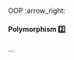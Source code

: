 <link rel="stylesheet" href="{{baseUrl}}/css/textbook.css">

<div class="website-content">

<div id="path">OOP :arrow_right:</div>

<div id="title">

#### Polymorphism :two:

</div>

<div id="body">

...

</div>

</div>
